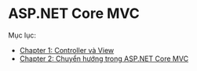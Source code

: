 # ASP.NET Core MVC

Mục lục:

* [Chapter 1: Controller và View](/Chapter1.md)
* [Chapter 2: Chuyển hướng trong ASP.NET Core MVC](/Chapter2.md)
